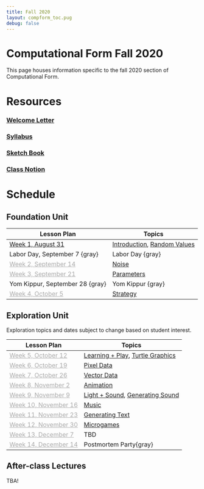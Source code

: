 ```yaml
---
title: Fall 2020
layout: compform_toc.pug
debug: false
---
```


<script src="https://cdnjs.cloudflare.com/ajax/libs/p5.js/0.5.16/p5.min.js"></script>
<script src="./index_mess.js"></script>

# Computational Form Fall 2020

<div class="col-6 col-md-6 overview top">
<p>
This page houses information specific to the fall 2020 section of Computational Form.
</p>
</div>

# Resources

### [Welcome Letter](./welcome_letter.html)

### [Syllabus](./syllabus.html)

### [Sketch Book](http://sketches2020fall.compform.net/)

### [Class Notion](https://www.notion.so/Comp-Form-Class-Notion-ba10b7656379426695ca23c0fefdc7de)

# Schedule

## Foundation Unit

| Lesson Plan                                 | Topics                                                      |
| ------------------------------------------- | ----------------------------------------------------------- |
| [Week 1, August 31](intro_random_plan.html) | [Introduction](../introduction), [Random Values](../random) |
| Labor Day, September 7 {gray}               | Labor Day {gray}                                            |
| [Week 2, September 14](#random_plan.html)   | [Noise](../noise)                                           |
| [Week 3, September 21](#noise_plan.html)    | [Parameters](../parameters)                                 |
| Yom Kippur, September 28 {gray}             | Yom Kippur {gray}                                           |
| [Week 4, October 5](#parameters_plan.html)  | [Strategy](../strategy)                                     |

## Exploration Unit

<div class="col-6 col-md-6 overview top">
Exploration topics and dates subject to change based on student interest.
</div>

| Lesson Plan                                         | Topics                                                                       |
| --------------------------------------------------- | ---------------------------------------------------------------------------- |
| [Week 5, October 12](#turtles_plan.html)            | [Learning + Play](../concept_map), [Turtle Graphics](../turtles)             |
| [Week 6, October 19](#pixels_plan.html)             | [Pixel Data](../pixels)                                                      |
| [Week 7, October 26](#vectors_plan.html)            | [Vector Data](../vectors)                                                    |
| [Week 8, November 2](#animation_plan.html)          | [Animation](../animation)                                                    |
| [Week 9, November 9](#sound_plan.html)              | [Light + Sound](../sound/light_and_sound.html), [Generating Sound](../sound) |
| [Week 10, November 16](#music_plan.html)            | [Music](../music)                                                            |
| [Week 11, November 23](#text_plan.html)             | [Generating Text](../text)                                                   |
| [Week 12, November 30](#microgames.html)            | [Microgames](../microgrames)                                                 |
| [Week 13, December 7](#)                            | TBD                                                                          |
| [Week 14, December 14](#postmortem_party_plan.html) | Postmortem Party{gray}                                                       |

## After-class Lectures

TBA!

<!--
| Lesson Plan             | Topics                                                                                                                                  |
| ----------------------- | --------------------------------------------------------------------------------------------------------------------------------------- |
| January 25              | My Javascript Workspace                                                                                                                 |
| February 8              | [Discovering OOP in Javascript](https://jbakse.github.io/livecode_19_sketchbook/sketchbook/sketchbook.html?sketch=02_bounce_oop&source) |
| February 1, February 22 | [Intro to Substance Painter](../substance_painter)                                                                                      |
| February 22             | [Multiuser Webpage](../socketio)                                                                                                        |
| March 8                 | [Shaders + Unity Live Code](../shaders)                                                                                                 |
| April 26                | [Vue.js + Firebase](https://jbakse.github.io/livecode_19_sketchbook/sketchbook/sketchbook.html?sketch=03_firenotes)                     |
-->

<style>
.top {
    padding: 0;
    font-size: 14px;
}

/* td {
    width: 50%;
} */

.table thead th, .table td, .table tr{
    padding-left: 0;
    border: none;
}

.table th:first-child {
    width: 45%;
}

.table thead th 
{
    font-family: "Miriam Libre";
    font-weight: bold;
    font-size: 10px;

}

.comp-form-toc .table a {
    border-bottom: none; 
    color: #04B;
}

.comp-form-toc .table a[href^="#"], .gray, a[href^="#"] {
    border-bottom: none; 
    color: #AAA;
}


element.style {
    
}



</style>
